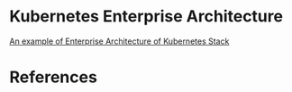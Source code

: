 # Kubernetes Enterprise Architecture

[An example of Enterprise Architecture of Kubernetes Stack]()


# References